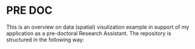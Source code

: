 # PRE DOC

This is an overview on data (spatial) visulization example in support of my application as a pre-doctoral Research Assistant. The repository is structured in the following way: 
